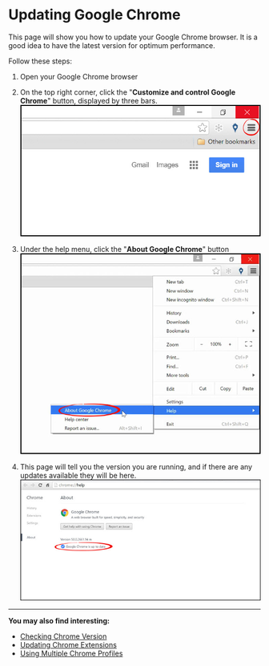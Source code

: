 # Updating Google Chrome
This page will show you how to update your Google Chrome browser. It is a good idea to have the latest version for optimum performance.

Follow these steps:
1. Open your Google Chrome browser
2. On the top right corner, click the "**Customize and control Google Chrome**" button, displayed by three bars.
![](chrome6.jpg)<br>

3. Under the help menu, click the "**About Google Chrome**" button
![](chrome7.jpg)<br>

4. This page will tell you the version you are running, and if there are any updates available they will be here.
![](chrome9.jpg)

---

**You may also find interesting:**
- [Checking Chrome Version](http://docs.rooof.com/chromeversion_md.html)
- [Updating Chrome Extensions](http://docs.rooof.com/updatingextensions_md.html)
- [Using Multiple Chrome Profiles](http://docs.rooof.com/chromeprofiles_md.html)